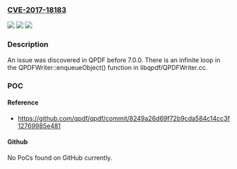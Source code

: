 ### [CVE-2017-18183](https://cve.mitre.org/cgi-bin/cvename.cgi?name=CVE-2017-18183)
![](https://img.shields.io/static/v1?label=Product&message=n%2Fa&color=blue)
![](https://img.shields.io/static/v1?label=Version&message=n%2Fa&color=blue)
![](https://img.shields.io/static/v1?label=Vulnerability&message=n%2Fa&color=brighgreen)

### Description

An issue was discovered in QPDF before 7.0.0. There is an infinite loop in the QPDFWriter::enqueueObject() function in libqpdf/QPDFWriter.cc.

### POC

#### Reference
- https://github.com/qpdf/qpdf/commit/8249a26d69f72b9cda584c14cc3f12769985e481

#### Github
No PoCs found on GitHub currently.

